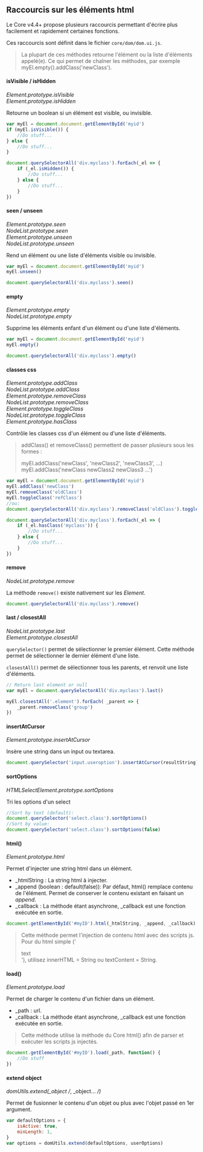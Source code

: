## Raccourcis sur les éléments html

Le Core v4.4+ propose plusieurs raccourcis permettant d'écrire plus facilement et rapidement certaines fonctions.

Ces raccourcis sont définit dans le fichier `core/dom/dom.ui.js`.

> La plupart de ces méthodes retourne l'élément ou la liste d'éléments appelé(e). Ce qui permet de chaîner les méthodes, par exemple myEl.empty().addClass('newClass').

#### isVisible / isHidden

*Element.prototype.isVisible*  
*Element.prototype.isHidden*

Retourne un boolean si un élément est visible, ou invisible.

````js
var myEl = document.document.getElementById('myid')
if (myEl.isVisible()) {
    //Do stuff...
} else {
    //Do stuff...
}

document.querySelectorAll('div.myclass').forEach(_el => {
    if (_el.isHidden()) {
        //Do stuff...
    } else {
        //Do stuff...
    }
})
````

#### seen / unseen

*Element.prototype.seen*  
*NodeList.prototype.seen*  
*Element.prototype.unseen*  
*NodeList.prototype.unseen*  

Rend un élément ou une liste d'éléments visible ou invisible.

````js
var myEl = document.document.getElementById('myid')
myEl.unseen()

document.querySelectorAll('div.myclass').seen()
````

#### empty

*Element.prototype.empty*  
*NodeList.prototype.empty*

Supprime les éléments enfant d'un élément ou d'une liste d'éléments.

````js
var myEl = document.document.getElementById('myid')
myEl.empty()

document.querySelectorAll('div.myclass').empty()
````

#### classes css

*Element.prototype.addClass*  
*NodeList.prototype.addClass*  
*Element.prototype.removeClass*  
*NodeList.prototype.removeClass*  
*Element.prototype.toggleClass*  
*NodeList.prototype.toggleClass*  
*Element.prototype.hasClass*  

Contrôle les classes css d'un élément ou d'une liste d'éléments.

> addClass() et removeClass() permettent de passer plusieurs sous les formes :
> 
> myEl.addClass('newClass', 'newClass2', 'newClass3', ...)
> myEl.addClass('newClass newClass2 newClass3 ...')

````js
var myEl = document.document.getElementById('myid')
myEl.addClass('newClass')
myEl.removeClass('oldClass')
myEl.toggleClass('refClass')
//ou:
document.querySelectorAll('div.myclass').removeClass('oldClass').toggleClass('refClass').addClass('newClass')

document.querySelectorAll('div.myclass').forEach(_el => {
    if (_el.hasClass('myclass')) {
        //Do stuff...
    } else {
        //Do stuff...
    }
})
````

#### remove

*NodeList.prototype.remove* 

La méthode `remove()` existe nativement sur les *Element*.

````js
document.querySelectorAll('div.myclass').remove()
````

#### last / closestAll

*NodeList.prototype.last*  
*Element.prototype.closestAll*

`querySelector()` permet de sélectionner le premier élément. Cette méthode permet de sélectionner le dernier élément d'une liste.

`closestAll()` permet de sélectionner tous les parents, et renvoit une liste d'éléments.

````js
// Return last element or null
var myEl = document.querySelectorAll('div.myclass').last()

myEl.closestAll('.element').forEach( _parent => {
    _parent.removeClass('group')
})
````

#### insertAtCursor

*Element.prototype.insertAtCursor* 

Insère une string dans un input ou textarea.

````js
document.querySelector('input.useroption').insertAtCursor(resultString)
````

#### sortOptions

*HTMLSelectElement.prototype.sortOptions* 

Tri les options d'un select

````js
//Sort by text (default):
document.querySelector('select.class').sortOptions()
//Sort by value:
document.querySelector('select.class').sortOptions(false)
````


#### html()

*Element.prototype.html*  

Permet d'injecter une string html dans un élément.

- _htmlString : La string html à injecter.  
- _append (boolean : default(false)): Par défaut, html() remplace contenu de l'élément. Permet de conserver le contenu existant en faisant un *append*.  
- _callback : La méthode étant asynchrone, _callback est une fonction exécutée en sortie.

````js
document.getElementById('#myID').html(_htmlString, _append, _callback)
````
> Cette méthode permet l'injection de contenu html avec des scripts js. Pour du html simple ('<div>text</div>'), utilisez innerHTML = String ou textContent = String.


#### load()

*Element.prototype.load*  

Permet de charger le contenu d'un fichier dans un élément.

- _path : url.  
- _callback : La méthode étant asynchrone, _callback est une fonction exécutée en sortie.

> Cette méthode utilise la méthode du Core html() afin de parser et exécuter les scripts js injectés.

````js
document.getElementById('#myID').load(_path, function() {
    //Do stuff
})
````


#### extend object

*domUtils.extend(_object /*, _object... */)*  

Permet de fusionner le contenu d'un objet ou plus avec l'objet passé en 1er argument.

````js
var defaultOptions = {
    isActive: true,
    minLength: 1,
}
var options = domUtils.extend(defaultOptions, userOptions)
````